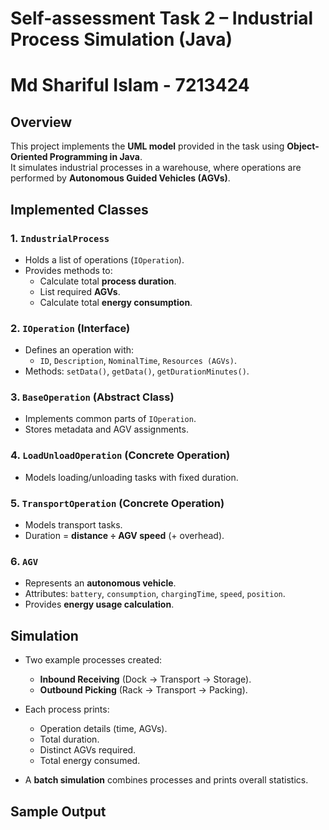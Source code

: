 # Self-assessment Task 2 – Industrial Process Simulation (Java)
# Md Shariful Islam  - 7213424

## Overview
This project implements the **UML model** provided in the task using **Object-Oriented Programming in Java**.  
It simulates industrial processes in a warehouse, where operations are performed by **Autonomous Guided Vehicles (AGVs)**.

## Implemented Classes

### 1. `IndustrialProcess`
- Holds a list of operations (`IOperation`).
- Provides methods to:
  - Calculate total **process duration**.
  - List required **AGVs**.
  - Calculate total **energy consumption**.

### 2. `IOperation` (Interface)
- Defines an operation with:
  - `ID`, `Description`, `NominalTime`, `Resources (AGVs)`.
- Methods: `setData()`, `getData()`, `getDurationMinutes()`.

### 3. `BaseOperation` (Abstract Class)
- Implements common parts of `IOperation`.
- Stores metadata and AGV assignments.

### 4. `LoadUnloadOperation` (Concrete Operation)
- Models loading/unloading tasks with fixed duration.

### 5. `TransportOperation` (Concrete Operation)
- Models transport tasks.
- Duration = **distance ÷ AGV speed** (+ overhead).

### 6. `AGV`
- Represents an **autonomous vehicle**.
- Attributes: `battery`, `consumption`, `chargingTime`, `speed`, `position`.
- Provides **energy usage calculation**.

## Simulation
- Two example processes created:
  - **Inbound Receiving** (Dock → Transport → Storage).
  - **Outbound Picking** (Rack → Transport → Packing).
- Each process prints:
  - Operation details (time, AGVs).
  - Total duration.
  - Distinct AGVs required.
  - Total energy consumed.

- A **batch simulation** combines processes and prints overall statistics.

## Sample Output
